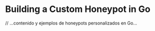 # Building a Custom Honeypot in Go

// ...contenido y ejemplos de honeypots personalizados en Go...
